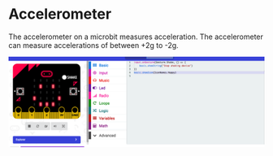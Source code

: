 # Accelerometer 
The accelerometer on a microbit measures acceleration. The accelerometer can measure accelerations of between +2g to -2g.


![Microbit code](Screenshot.png)
